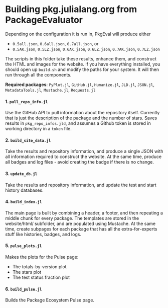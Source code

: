 # Building pkg.julialang.org from PackageEvaluator

Depending on the configuration it is run in, PkgEval will produce either

* `0.5all.json`, `0.6all.json`, `0.7all.json`, or
* `0.5AK.json`, `0.5LZ.json`, `0.6AK.json`, `0.6LZ.json`, `0.7AK.json`, `0.7LZ.json`

The scripts in this folder take these results, enhance them, and construct
the HTML and images for the website. If you have everything installed,
you should open up `build.sh` and modify the paths for your system. It
will then run through all the components.

**Required packages**:
`PyPlot.jl`,
`GitHub.jl`,
`Humanize.jl`,
`JLD.jl`,
`JSON.jl`,
`MetadataTools.jl`,
`Mustache.jl`,
`Requests.jl`

#### 1. `pull_repo_info.jl`

Use the GitHub API to pull information about the repository itself.
Currently that is just the description of the package and the number
of stars. Saves results in `pkg_repo_infos.jld`, and assumes a Github
token is stored in working directory in a `token` file.

#### 2. `build_site_data.jl`

Take the results and repository information, and produce a single
JSON with all information required to construct the website. At the
same time, produce all badges and log files - avoid creating the
badge if there is no change.

#### 3. `update_db.jl`

Take the results and repository information, and update the test and
start history databases.

#### 4. `build_index.jl`

The main page is built by combining a header, a footer, and then
repeating a middle chunk for every package. The templates are stored
in the website/html/ subfolder, and are populated using Mustache.
At the same time, create subpages for each package that has all the
extra-for-experts stuff like histories, badges, and logs.

#### 5. `pulse_plots.jl`

Makes the plots for the Pulse page:
  - The totals-by-version plot
  - The stars plot
  - The test status fraction plot

#### 6. `build_pulse.jl`

Builds the Package Ecosystem Pulse page.
